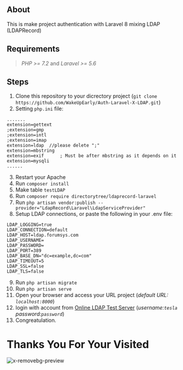 ## **About**
This is make project authentication with Laravel 8 mixing LDAP (LDAPRecord)

##
##

## **Requirements**
> _PHP >= 7.2_ and _Laravel >= 5.6_

##
##

## **Steps**
1. Clone this repository to your dicrectory project (`git clone https://github.com/WakeUpEarly/Auth-Laravel-X-LDAP.git`)
2. Setting `php.ini` file:
```
.......
extension=gettext
;extension=gmp
;extension=intl
;extension=imap
extension=ldap  //please delete ";"
extension=mbstring
extension=exif      ; Must be after mbstring as it depends on it
extension=mysqli
......
```
3. Restart your Apache
4. Run `composer install`
5. Make table `testLDAP`   
6. Run `composer require directorytree/ldaprecord-laravel`
7. Run `php artisan vendor:publish --provider="LdapRecord\Laravel\LdapServiceProvider"`
8. Setup LDAP connections, or paste the following in your .env file:
```
LDAP_LOGGING=true
LDAP_CONNECTION=default
LDAP_HOST=ldap.forumsys.com
LDAP_USERNAME=
LDAP_PASSWORD=
LDAP_PORT=389
LDAP_BASE_DN="dc=example,dc=com"
LDAP_TIMEOUT=5
LDAP_SSL=false
LDAP_TLS=false  
```
9. Run `php artisan migrate`
10. Run `php artisan serve`
11. Open your browser and access your URL project (*default URL: `localhost:8000`*) 
12. login with account from [Online LDAP Test Server](https://www.forumsys.com/2014/02/22/online-ldap-test-server/) (*username:`tesla` password:`password`*)
13. Congreatulation.

##
##

# Thanks You For Your Visited
![x-removebg-preview](https://user-images.githubusercontent.com/48183946/151840611-ac4fb7a4-d2c1-4ba3-9893-17dc28fa9d6a.png)
